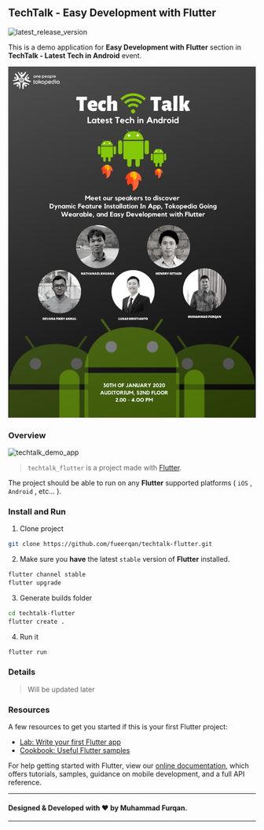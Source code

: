 ## TechTalk - Easy Development with Flutter
![latest_release_version][]

This is a demo application for **Easy Development with Flutter** section in **TechTalk - Latest Tech in Android** event.

![banner]

### Overview
 ![techtalk_demo_app]
> `techtalk_flutter` is a project made with [Flutter][flutter_dev].

The project should be able to run on any **Flutter** supported platforms ( `iOS` , `Android` , etc... ).

### Install and Run
1. Clone project
``` bash
git clone https://github.com/fueerqan/techtalk-flutter.git
```
2. Make sure you  **have** the latest `stable` version of **Flutter** installed.
``` bash
flutter channel stable
flutter upgrade
```
3. Generate builds folder
```bash
cd techtalk-flutter
flutter create .
```
4. Run it
```bash
flutter run
```

### Details
> Will be updated later

### Resources
A few resources to get you started if this is your first Flutter project:

- [Lab: Write your first Flutter app][flutter_first_app]
- [Cookbook: Useful Flutter samples][flutter_cookbook]

For help getting started with Flutter, view our [online documentation][flutter_docs], which offers tutorials, samples, guidance on mobile development, and a full API reference.

---
#### Designed & Developed with ❤️ by Muhammad Furqan.
---
[latest_release_version]: https://img.shields.io/github/v/release/fueerqan/techtalk-flutter
[banner]: https://github.com/fueerqan/techtalk-flutter/blob/master/assets/images/banner.png?raw=true
[techtalk_demo_app]: https://github.com/fueerqan/techtalk-flutter/blob/master/assets/images/techtalk_demo_app.gif?raw=true

[flutter_dev]: https://flutter.dev
[flutter_docs]: https://flutter.dev/docs
[flutter_first_app]: https://flutter.dev/docs/get-started/codelab
[flutter_cookbook]: https://flutter.dev/docs/cookbook
